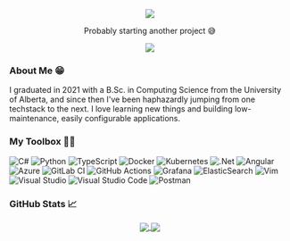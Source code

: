 <div align="center"> 
  <img src="https://capsule-render.vercel.app/api?type=transparent&height=30&section=header&text=Noah%20Burghardt&fontColor=fff&fontSize=30&animation=fadeIn" />
  <p>Probably starting another project 😅</p>
  <img src="https://capsule-render.vercel.app/api?type=rect&color=584921&height=1" />
</div>

### About Me 😁

I graduated in 2021 with a B.Sc. in Computing Science from the University of Alberta, and since then I've been haphazardly jumping from one techstack to the next. I love learning new things and building low-maintenance, easily configurable applications.

### My Toolbox 👷‍♂️

![C#](https://img.shields.io/badge/c%23-%23239120.svg?style=for-the-badge&logo=c-sharp&logoColor=white)
![Python](https://img.shields.io/badge/python-3670A0?style=for-the-badge&logo=python&logoColor=ffdd54)
![TypeScript](https://img.shields.io/badge/typescript-%23007ACC.svg?style=for-the-badge&logo=typescript&logoColor=white)
![Docker](https://img.shields.io/badge/docker-%230db7ed.svg?style=for-the-badge&logo=docker&logoColor=white)
![Kubernetes](https://img.shields.io/badge/kubernetes-%23326ce5.svg?style=for-the-badge&logo=kubernetes&logoColor=white)
![.Net](https://img.shields.io/badge/.NET-5C2D91?style=for-the-badge&logo=.net&logoColor=white)
![Angular](https://img.shields.io/badge/angular-%23DD0031.svg?style=for-the-badge&logo=angular&logoColor=white)
![Azure](https://img.shields.io/badge/azure-%230072C6.svg?style=for-the-badge&logo=microsoftazure&logoColor=white)
![GitLab CI](https://img.shields.io/badge/gitlab%20ci-%23181717.svg?style=for-the-badge&logo=gitlab&logoColor=white)
![GitHub Actions](https://img.shields.io/badge/github%20actions-%232671E5.svg?style=for-the-badge&logo=githubactions&logoColor=white)
![Grafana](https://img.shields.io/badge/grafana-%23F46800.svg?style=for-the-badge&logo=grafana&logoColor=white)
![ElasticSearch](https://img.shields.io/badge/-ElasticSearch-005571?style=for-the-badge&logo=elasticsearch)
![Vim](https://img.shields.io/badge/VIM-%2311AB00.svg?style=for-the-badge&logo=vim&logoColor=white)
![Visual Studio](https://img.shields.io/badge/Visual%20Studio-5C2D91.svg?style=for-the-badge&logo=visual-studio&logoColor=white)
![Visual Studio Code](https://img.shields.io/badge/Visual%20Studio%20Code-0078d7.svg?style=for-the-badge&logo=visual-studio-code&logoColor=white)
![Postman](https://img.shields.io/badge/Postman-FF6C37?style=for-the-badge&logo=postman&logoColor=white)


### GitHub Stats 📈
<div align="center"> 
<a href="https://github.com/haondt/">
  <img align="center" src="https://github-readme-stats.vercel.app/api?username=haondt&show_icons=true&theme=radical&count_private=true&card_width=500&hide_border=true" />
</a>
  <span></span>
<a href="https://github.com/haondt/">
  <img align="center" src="https://github-readme-stats.vercel.app/api/top-langs/?username=haondt&hide=java&langs_count=7&layout=compact&theme=radical&card_width=500&hide_border=true" />
</a>
  </div>
